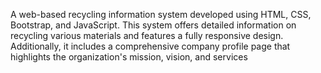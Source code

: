 A web-based recycling information system developed using HTML, CSS, Bootstrap, and JavaScript. This system offers detailed information on recycling various materials and features a fully responsive design. Additionally, it includes a comprehensive company profile page that highlights the organization's mission, vision, and services
